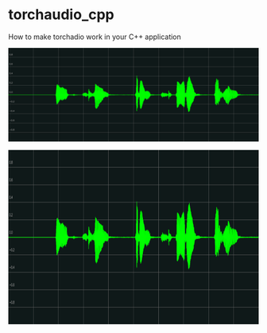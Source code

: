 # torchaudio_cpp
How to make torchadio work in your C++ application

![Audio record waveform](visualization.png)

<img src="visualization.png" height="350">
